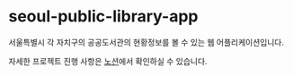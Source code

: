 # seoul-public-library-app

서울특별시 각 자치구의 공공도서관의 현황정보를 볼 수 있는 웹 어플리케이션입니다.

자세한 프로젝트 진행 사항은
[노션](https://www.notion.so/bluberrie06/App-7e3721049f2e4893b513f3a4e1105f34)에서 확인하실 수 있습니다.
